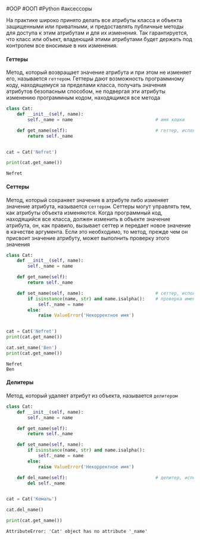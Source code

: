 #OOP #ООП #Python #аксессоры


На практике широко принято делать все атрибуты класса и объекта защищенными или приватными, и предоставлять публичные методы для доступа к этим атрибутам и для их изменения. Так гарантируется, что класс или объект, владеющий этими атрибутами будет держать под контролем все вносимые в них изменения.

#### Геттеры
Метод, который возвращает значение атрибута и при этом не изменяет его, называется `геттером`. Геттеры дают возможность программному коду, находящемуся за пределами класса, получать значения атрибутов безопасным способом, не подвергая эти атрибуты изменению программным кодом, находящимся все метода
```python
class Cat:
    def __init__(self, name):
        self._name = name                               # имя кошки

    def get_name(self):                                 # геттер, используется для получения имени
        return self._name


cat = Cat('Nefret')

print(cat.get_name())
```
```
Nefret
```

#### Сеттеры
Метод, который сохраняет значение в атрибуте либо изменяет значение атрибута, называется `сеттером`. Сеттеры могут управлять тем, как атрибуты объекта изменяются. Когда программный код, находящийся все класса, должен изменить в объекте значение атрибута, он, как правило, вызывает сеттер и передает новое значение в качестве аргумента. Если это необходимо, то метод, прежде чем он присвоит значение атрибуту, может выполнить проверку этого значения
```python
class Cat:
    def __init__(self, name):
        self._name = name

    def get_name(self):
        return self._name

    def set_name(self, name):                           # сеттер, используется для изменения имени
        if isinstance(name, str) and name.isalpha():    # проверка имени перед заменой
            self._name = name
        else:
            raise ValueError('Некорректное имя')


cat = Cat('Nefret')
print(cat.get_name())

cat.set_name('Ben')
print(cat.get_name())
```
```
Nefret
Ben
```

#### Делитеры
Метод, который удаляет атрибут из объекта, называется `делитером`
```python
class Cat:
    def __init__(self, name):
        self._name = name

    def get_name(self):
        return self._name

    def set_name(self, name):
        if isinstance(name, str) and name.isalpha():
            self._name = name
        else:
            raise ValueError('Некорректное имя')

    def del_name(self):                                 # делитер, используется для удаления имени
        del self._name


cat = Cat('Кемаль')

cat.del_name()

print(cat.get_name())
```
```
AttributeError: 'Cat' object has no attribute '_name'
```